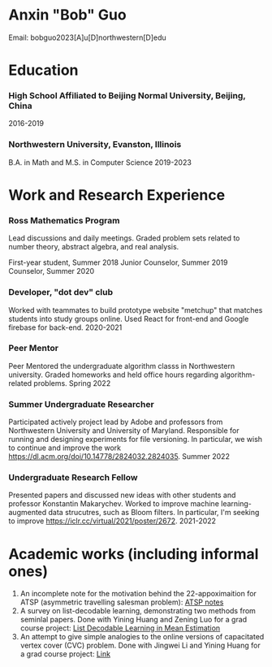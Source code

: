 # Anxin "Bob" Guo
Email: bobguo2023[A]u[D]northwestern[D]edu

# Education
### High School Affiliated to Beijing Normal University, Beijing, China
2016-2019

### Northwestern University, Evanston, Illinois
B.A. in Math and M.S. in Computer Science
2019-2023

# Work and Research Experience
### Ross Mathematics Program
Lead discussions and daily meetings. Graded problem sets related to number theory, abstract algebra, and real analysis. 

First-year student, Summer 2018
Junior Counselor, Summer 2019
Counselor, Summer 2020

### Developer, "dot dev" club
Worked with teammates to build prototype website "metchup" that matches students into study groups online. Used React for front-end and Google firebase for back-end. 
2020-2021

### Peer Mentor
Peer Mentored the undergraduate algorithm classs in Northwestern university. Graded homeworks and held office hours regarding algorithm-related problems. 
Spring 2022

### Summer Undergraduate Researcher
Participated actively project lead by Adobe and professors from Northwestern University and University of Maryland. Responsible for running and designing experiments for file versioning. In particular, we wish to continue and improve the work https://dl.acm.org/doi/10.14778/2824032.2824035. 
Summer 2022

### Undergraduate Research Fellow
Presented papers and discussed new ideas with other students and professor Konstantin Makarychev. Worked to improve machine learning-augmented data strucutres, such as Bloom filters. In particular, I'm seeking to improve https://iclr.cc/virtual/2021/poster/2672. 
2021-2022

# Academic works (including informal ones)
1. An incomplete note for the motivation behind the 22-appoximaition for ATSP (asymmetric travelling salesman problem): [ATSP notes](https://drive.google.com/file/d/1FlF5x-ewael9xvGGb1TfJctMKPFgQ6DK/view?usp=sharing)
2. A survey on list-decodable learning, demonstrating two methods from seminlal papers. Done with Yining Huang and Zening Luo for a grad course project: [List Decodable Learning in Mean Estimation](https://drive.google.com/file/d/1g1oU-oEyxzjzNj-Hy7ksW44sei_ya1mW/view?usp=sharing)
3. An attempt to give simple analogies to the online versions of capacitated vertex cover (CVC) problem. Done with Jingwei Li and Yining Huang for a grad course project: [Link](https://drive.google.com/file/d/1L43ebnZzG2FF2dorPM5iELuTDeMR9zQB/view?usp=sharing)
